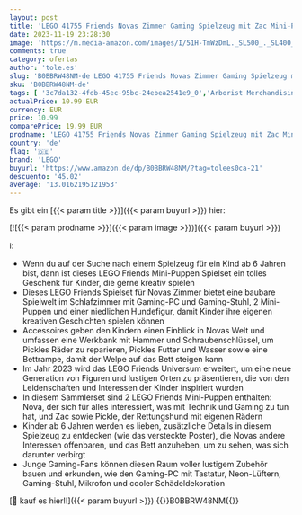 ```yaml
---
layout: post
title: 'LEGO 41755 Friends Novas Zimmer Gaming Spielzeug mit Zac Mini-Puppe und Pickle der Hund  kleine Geschenke für Kinder ab 6 Jahren  2023 Serie Figuren'
date: 2023-11-19 23:28:30
image: 'https://m.media-amazon.com/images/I/51H-TmWzDmL._SL500_._SL400_.jpg'
comments: true
category: ofertas
author: 'tole.es'
slug: 'B0BBRW48NM-de LEGO 41755 Friends Novas Zimmer Gaming Spielzeug mit Zac...'
sku: 'B0BBRW48NM-de'
tags: [ '3c7da132-4fdb-45ec-95bc-24ebea2541e9_0','Arborist Merchandising Root','Bauklötze & Bausteine','Bauspielzeug & Konstruktionsspielzeug','Bereit für den Schulanfang','Best Selling','Custom Stores','LEGO','Lernaktivitäten und MINT','Schulbedarf','Self Service','Special Features Stores','Spielzeug','Stores','e26659c6-d1cd-45cb-800b-2f9b432b8572_0','e26659c6-d1cd-45cb-800b-2f9b432b8572_5901','lego','​Bücher','🇩🇪', ]
actualPrice: 10.99 EUR
currency: EUR
price: 10.99
comparePrice: 19.99 EUR
prodname: 'LEGO 41755 Friends Novas Zimmer Gaming Spielzeug mit Zac Mini-Puppe und Pickle der Hund  kleine Geschenke für Kinder ab 6 Jahren  2023 Serie Figuren'
country: 'de'
flag: '🇩🇪'
brand: 'LEGO'
buyurl: 'https://www.amazon.de/dp/B0BBRW48NM/?tag=tolees0ca-21'
descuento: '45.02'
average: '13.0162195121953'
---
```


Es gibt ein [{{< param title >}}]({{< param buyurl >}}) hier:

[![{{< param prodname >}}]({{< param image >}})]({{< param buyurl >}})

ℹ️:

- Wenn du auf der Suche nach einem Spielzeug für ein Kind ab 6 Jahren bist, dann ist dieses LEGO Friends Mini-Puppen Spielset ein tolles Geschenk für Kinder, die gerne kreativ spielen
- Dieses LEGO Friends Spielset für Novas Zimmer bietet eine baubare Spielwelt im Schlafzimmer mit Gaming-PC und Gaming-Stuhl, 2 Mini-Puppen und einer niedlichen Hundefigur, damit Kinder ihre eigenen kreativen Geschichten spielen können
- Accessoires geben den Kindern einen Einblick in Novas Welt und umfassen eine Werkbank mit Hammer und Schraubenschlüssel, um Pickles Räder zu reparieren, Pickles Futter und Wasser sowie eine Bettrampe, damit der Welpe auf das Bett steigen kann
- Im Jahr 2023 wird das LEGO Friends Universum erweitert, um eine neue Generation von Figuren und lustigen Orten zu präsentieren, die von den Leidenschaften und Interessen der Kinder inspiriert wurden
- In diesem Sammlerset sind 2 LEGO Friends Mini-Puppen enthalten: Nova, der sich für alles interessiert, was mit Technik und Gaming zu tun hat, und Zac sowie Pickle, der Rettungshund mit eigenen Rädern
- Kinder ab 6 Jahren werden es lieben, zusätzliche Details in diesem Spielzeug zu entdecken (wie das versteckte Poster), die Novas andere Interessen offenbaren, und das Bett anzuheben, um zu sehen, was sich darunter verbirgt
- Junge Gaming-Fans können diesen Raum voller lustigem Zubehör bauen und erkunden, wie den Gaming-PC mit Tastatur, Neon-Lüftern, Gaming-Stuhl, Mikrofon und cooler Schädeldekoration

[🛒 kauf es hier!!]({{< param buyurl >}})
{{<world>}}B0BBRW48NM{{</world>}}
